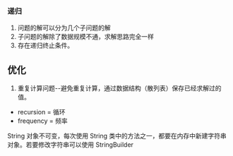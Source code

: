 
### 递归

1. 问题的解可以分为几个子问题的解
2. 子问题的解除了数据规模不通，求解思路完全一样
3. 存在递归终止条件。

## 优化

1. 重复计算问题--避免重复计算，通过数据结构（散列表）保存已经求解过的值。

- recursion = 循环
- frequency = 频率

String 对象不可变，每次使用 String 类中的方法之一，都要在内存中新建字符串对象。若要修改字符串可以使用 StringBuilder

